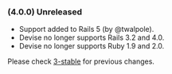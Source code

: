 ### (4.0.0) Unreleased

* Support added to Rails 5 (by @twalpole).
* Devise no longer supports Rails 3.2 and 4.0.
* Devise no longer supports Ruby 1.9 and 2.0.

Please check [3-stable](https://github.com/plataformatec/devise/blob/3-stable/CHANGELOG.md) for previous changes.
